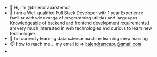 - 👋 Hi, I’m @balendraparstemca
- 👀 i am a Well-qualified Full Stack Developer with 1 year Experience familiar with wide range of programming utilities and languages. Knowledgeable of backend and                       frontend development requirements.I am very much interested in web technologies and curious to learn new technologies
- 🌱 I’m currently learning data science machine learning deep learning 
- 📫 How to reach me ... my email id => balendramcapu@gmail.com
- 

<!---
balendraparstemca/balendraparstemca is a ✨ special ✨ repository because its `README.md` (this file) appears on your GitHub profile.
You can click the Preview link to take a look at your changes.
--->

